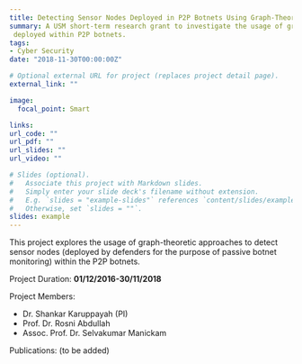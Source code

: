 ```yaml
---
title: Detecting Sensor Nodes Deployed in P2P Botnets Using Graph-Theoretic Approaches
summary: A USM short-term research grant to investigate the usage of graph-theoretic approaches to detect sensor nodes
 deployed within P2P botnets. 
tags:
- Cyber Security
date: "2018-11-30T00:00:00Z"

# Optional external URL for project (replaces project detail page).
external_link: ""

image:
  focal_point: Smart

links:
url_code: ""
url_pdf: ""
url_slides: ""
url_video: ""

# Slides (optional).
#   Associate this project with Markdown slides.
#   Simply enter your slide deck's filename without extension.
#   E.g. `slides = "example-slides"` references `content/slides/example-slides.md`.
#   Otherwise, set `slides = ""`.
slides: example
---
```


This project explores the usage of graph-theoretic approaches to detect sensor nodes (deployed by defenders for
 the purpose of passive botnet monitoring) within the P2P botnets.
 
 Project Duration: **01/12/2016-30/11/2018**
 
 Project Members:
 - Dr. Shankar Karuppayah (PI)
 - Prof. Dr. Rosni Abdullah
 - Assoc. Prof. Dr. Selvakumar Manickam

Publications:
(to be added)
